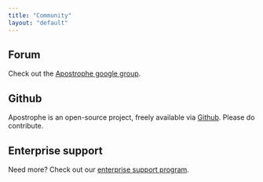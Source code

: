 ```yaml
---
title: "Community"
layout: "default"
---
```


## Forum

Check out the [Apostrophe google group](https://groups.google.com/forum/#!forum/apostrophenow).

## Github

Apostrophe is an open-source project, freely available via [Github](https://github.com/punkave/apostrophe). Please do contribute.

## Enterprise support

Need more? Check out our [enterprise support program](../support/enterprise-support.html).
